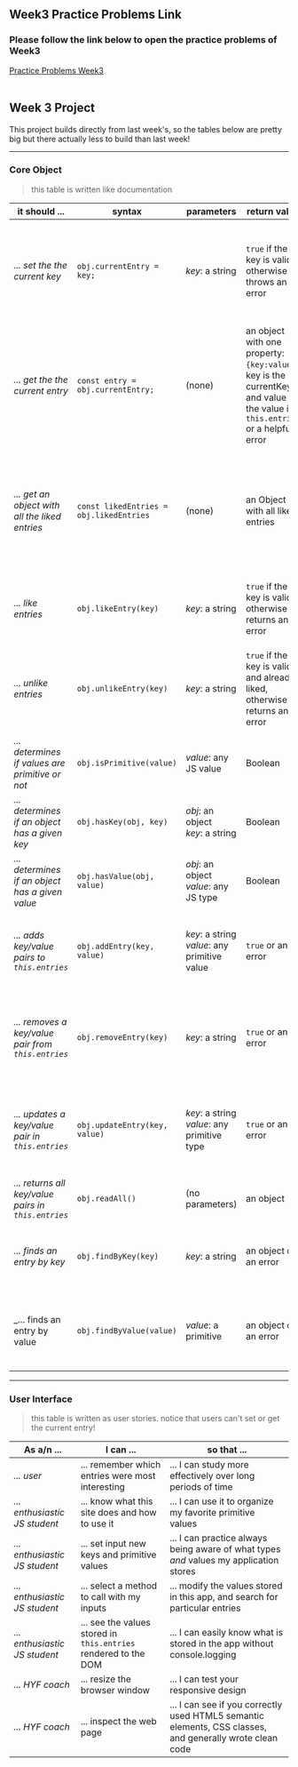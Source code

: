 ## Week3 Practice Problems Link
   ### Please follow the link below to open the practice problems of Week3
<a href="https://mert1980.github.io/">Practice Problems Week3</a><br><br>

## Week 3 Project



This project builds directly from last week's, so the tables below are pretty big but there actually less to build than last week!


---



### Core Object



> this table is written like documentation




| __it should ...__ | __syntax__ | __parameters__ | __return value__ | __description__ |
| --- | --- | --- | --- | --- |
| _... set the the current key_| ```obj.currentEntry = key;``` | _key_: a string | ```true``` if the key is valid, otherwise throws an error | this setter will save the ```key``` as the currentKey if it is a string, and if ```this.entries``` has that key.  otherwise it throws a helpful error |
| _... get the the current entry_| ```const entry = obj.currentEntry;``` | (none) | an object with one property: ```{key:value}```.  key is the currentKey, and value is the value in ```this.entries``` or a helpful error | this getter allows you to always have access to an up-to-date value for ```this.currentKey```.  If a user deletes that entry but doesn't reset the ```currentEntry```, no problem! |
| _... get an object with all the liked entries_| ```const likedEntries = obj.likedEntries``` | (none) | an Object with all liked entries | this getter will return an object with all the entries in ```this.entries``` matching the keys in ```this.likedKeys```.  If an entry has been removed, the return value will have a helpful error |
| _... like entries_| ```obj.likeEntry(key)``` | _key_: a string | ```true``` if the key is valid, otherwise returns an error | it will push the key into ```this.likedKeys``` if it is valid, otherwise returns an error |
| _... unlike entries_| ```obj.unlikeEntry(key)``` | _key_: a string | ```true``` if the key is valid and already liked, otherwise returns an error | if the key is valid, and is in ```this.likedEntries``` it will be removed from the array.  otherwise a helpful error is returned |
| _... determines if values are primitive or not_ | ```obj.isPrimitive(value)``` | _value_: any JS value | Boolean | It returns ```true``` if the argument is a primitive, otherwise it returns ```false```. |
| _... determines if an object has a given key_ | ```obj.hasKey(obj, key)``` | _obj_: an object <br>  _key_: a string | Boolean | It returns ```true``` if the object has the given key, otherwise it returns ```false```. |
| _... determines if an object has a given value_ | ```obj.hasValue(obj, value)``` | _obj_: an object <br>  _value_: any JS type | Boolean | It returns ```true``` if any key in the object stores this value, otherwise it returns ```false```. |
| _... adds key/value pairs to ```this.entries```_ | ```obj.addEntry(key, value)``` | _key_: a string <br>  _value_: any primitive value | ```true``` or an error | It returns ```true``` if the key/value pair was successfully added, otherwise it returns helpful error describing what went wrong. |
| _... removes a key/value pair from ```this.entries```_ | ```obj.removeEntry(key)``` | _key_: a string | ```true``` or an error | It returns ```true``` if the key/value pair was successfully removed, otherwise it returns helpful error describing what went wrong. |
| _... updates a key/value pair in ```this.entries```_ | ```obj.updateEntry(key, value)``` | _key_: a string <br>  _value_: any primitive type | ```true``` or an error | It returns ```true``` if the key/value pair was successfully updated, otherwise it returns helpful error describing what went wrong. |
| _... returns all key/value pairs in ```this.entries```_ | ```obj.readAll()``` | (no parameters) | an object | a new object with the same key/value pairs as ```this.entries``` |
| _... finds an entry by key_ | ```obj.findByKey(key)``` | _key_: a string | an object or an error | It returns an object with the given key, and it's value in ```this.entries```. Or a helpful error |
| _... finds an entry by value | ```obj.findByValue(value)``` | _value_: a primitive | an object or an error | It returns an object with all key/value pairs in ```this.entries``` containing the given value. Or a helpful error |



---



### User Interface



> this table is written as user stories. notice that users can't set or get the current entry!



| __As a/n__ ... | __I can__ ... | __so that__ ... |
| --- | --- | --- |
| _... user_ | ... remember which entries were most interesting | ... I can study more effectively over long periods of time |
| _... enthusiastic JS student_ | ... know what this site does and how to use it | ... I can use it to organize my favorite primitive values |
| _... enthusiastic JS student_ | ... set input new keys and primitive values | ... I can practice always being aware of what types _and_ values my application stores |
| _... enthusiastic JS student_ | ... select a method to call with my inputs | ... modify the values stored in this app, and search for particular entries |
| _... enthusiastic JS student_ | ... see the values stored in ```this.entries``` rendered to the DOM | ... I can easily know what is stored in the app without console.logging  |
| _... HYF coach_ | ... resize the browser window | ... I can test your responsive design |
| _... HYF coach_ | ... inspect the web page | ... I can see if you correctly used HTML5 semantic elements, CSS classes, and generally wrote clean code |

